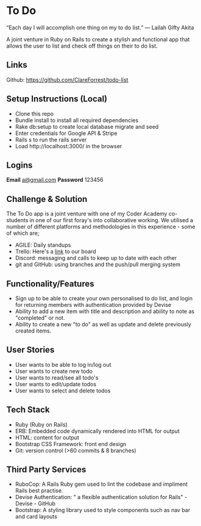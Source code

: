 # To Do

“Each day I will accomplish one thing on my to do list.”
― Lailah Gifty Akita

A joint venture in Ruby on Rails to create a stylish and functional app that allows the user to list and check off things on their to do list.

## Links

Github: https://github.com/ClareForrest/todo-list

## Setup Instructions (Local)

- Clone this repo
- Bundle install to install all required dependencies
- Rake db:setup to create local database migrate and seed
- Enter credentials for Google API & Stripe
- Rails s to run the rails server
- Load http://localhost:3000/ in the browser

## Logins

**Email**
a@gmail.com
**Password**
123456

## Challenge & Solution

The To Do app is a joint venture with one of my Coder Academy co-students in one of our first foray's into collaborative working.
We utilised a number of different platforms and methodologies in this experience - some of which are;
- AGILE: Daily standups
- Trello: Here's a [link](https://trello.com/b/7eIe7mbS/todos-app) to our board 
- Discord: messaging and calls to keep up to date with each other
- git and GitHub: using branches and the push/pull merging system

## Functionality/Features

- Sign up to be able to create your own personalised to do list, and login for returning members with authentication provided by Devise
- Ability to add a new item with title and description and ability to note as "completed" or not.
- Ability to create a new "to do" as well as update and delete previously created items. 

## User Stories

- User wants to be able to log in/log out
- User wants to create new todo
- User wants to read/see all todo's
- User wants to edit/update todos
- User wants to select and delete todos

## Tech Stack

- Ruby (Ruby on Rails)
- ERB: Embedded code dynamically rendered into HTML for output
- HTML: content for output
- Bootstrap CSS Framework: front end design
- Git: version control (>60 commits & 8 branches)

## Third Party Services

- RuboCop: A Rails	Ruby gem used to lint the codebase and impliment Rails best practise.
- Devise	Authentication: " a flexible authentication solution for Rails" - Devise - GitHub
- Bootstrap: A styling library used to style components such as nav bar and card layouts
